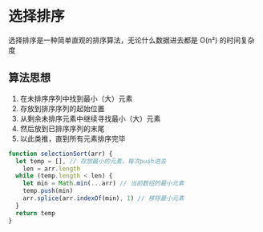 # 选择排序

选择排序是一种简单直观的排序算法，无论什么数据进去都是 O(n²) 的时间复杂度

## 算法思想

1. 在未排序序列中找到最小（大）元素
2. 存放到排序序列的起始位置
3. 从剩余未排序元素中继续寻找最小（大）元素
4. 然后放到已排序序列的末尾
5. 以此类推，直到所有元素排序完毕


```javascript
function selectionSort(arr) {
  let temp = [], // 存放最小的元素，每次push进去
    len = arr.length
  while (temp.length < len) {
    let min = Math.min(...arr) // 当前数组的最小元素
    temp.push(min)
    arr.splice(arr.indexOf(min), 1) // 移除最小元素
  }
  return temp
}
```